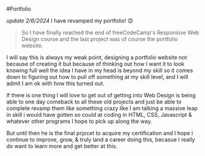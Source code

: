 #Portfolio

*update 2/6/2024* I have revamped my portfolio! 😊


> So I have finally reached the end of freeCodeCamp's Responsive Web Design course and the last project was of course the portfolio website.
 
I will say this is always my weak point, designing a portfolio website not because of creating it but because of thinking out how I want it to look
knowing full well the idea I have in my head is beyond my skill so it comes down to figuring out how to pull off something at my skill level, and 
I will admit I am ok with how this turned out.

If there is one thing I will love to get out of getting into Web Design is being able to one day comeback to all these old projects and just be able to 
complete revamp them like something crazy like I am talking a massive leap in skill i would have gotten so could at coding in HTML, CSS, Javascript & whatever
other programs I hope to pick up along the way.

But until then he is the final prjocet to acquire my certification and I hope i continue to improve, grow, & truly land a career doing this, becasue I really do 
want to learn more and get better at this.
